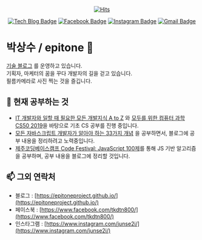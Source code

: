 
<div align=center>
  
[![Hits](https://hits.seeyoufarm.com/api/count/incr/badge.svg?url=https%3A%2F%2Fgithub.com%2Fepitoneproject)](https://hits.seeyoufarm.com)

</div>

<div align=center>
  
[![Tech Blog Badge](http://img.shields.io/badge/-Tech%20blog-black?style=flat-square&logo=github&link=https://epitoneproject.github.io/)](https://epitoneproject.github.io/) 
[![Facebook Badge](https://img.shields.io/badge/-Facebook-1877f2?style=flat-square&logo=facebook&logoColor=white&link=https://www.facebook.com/tkdtn800/)](https://www.facebook.com/tkdtn800/) 
[![Instagram Badge](https://img.shields.io/badge/Instagram-ff69b4?style=flat-square&logo=instagram&logoColor=white&link=https://www.instagram.com/junse2i/)](https://www.instagram.com/junse2i/)
[![Gmail Badge](https://img.shields.io/badge/-Gmail-d14836?style=flat-square&logo=Gmail&logoColor=white&link=mailto:epitoneplus@gmail.com)](mailto:epitoneplus@gmail.com)

</div>

# 박상수 / epitone 👋

[기술 블로그](https://epitoneproject.github.io/) 를 운영하고 있습니다.  
기획자, 마케터의 꿈을 꾸다 개발자의 길을 걷고 있습니다.  
필름카메라로 사진 찍는 것을 즐깁니다.

## 🚀 현재 공부하는 것
- [IT 개발자와 일할 때 필요한 모든 개발지식 A to Z](https://www.grabbing.me/IT-A-to-Z-By-1e1fbc981b7c4c03ac44943085ac8304) 와 [모두를 위한 컴퓨터 과학 CS50 2019](https://www.edwith.org/boostcourse-cs-050)을 바탕으로 기초 CS 공부를 진행 중입니다.
- [모든 자바스크립트 개발자가 알아야 하는 33가지 개념](https://github.com/epitoneproject/33-js-concepts) 을 공부하면서, 블로그에 공부 내용을 정리하려고 노력중입니다.
- [제주코딩베이스캠프 Code Festival: JavaScript 100제](https://www.inflearn.com/course/%EC%A0%9C%EC%A3%BC%EC%BD%94%EB%94%A9-%EC%9E%90%EB%B0%94%EC%8A%A4%ED%81%AC%EB%A6%BD%ED%8A%B8-100%EC%A0%9C#)를 통해 JS 기반 알고리즘을 공부하며, 공부 내용을 블로그에 정리할 것입니다.

## 📫 그외 연락처 
- 블로그 : [https://epitoneproject.github.io/](https://epitoneproject.github.io/)
- 페이스북 : [https://www.facebook.com/tkdtn800/](https://www.facebook.com/tkdtn800/)
- 인스타그램 : [https://www.instagram.com/junse2i/](https://www.instagram.com/junse2i/)

<!--
**epitoneproject/epitoneproject** is a ✨ _special_ ✨ repository because its `README.md` (this file) appears on your GitHub profile.

Here are some ideas to get you started:

- 🔭 I’m currently working on ...
- 🌱 I’m currently learning ...
- 👯 I’m looking to collaborate on ...
- 🤔 I’m looking for help with ...
- 💬 Ask me about ...
- 📫 How to reach me: ...
- 😄 Pronouns: ...
- ⚡ Fun fact: ...
-->
